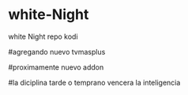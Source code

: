 # white-Night
white Night repo kodi

#agregando nuevo tvmasplus

#proximamente nuevo addon 

#la diciplina tarde o temprano vencera la inteligencia
